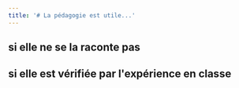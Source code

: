 ```yaml
---
title: '# La pédagogie est utile...'
---
```


## si elle ne se la raconte pas
## si elle est vérifiée par l'expérience en classe